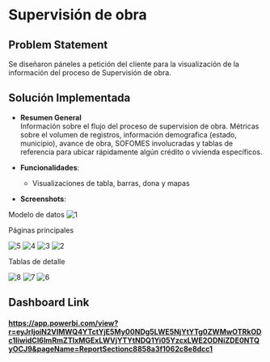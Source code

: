 # Supervisión de obra 

## Problem Statement

Se diseñaron páneles a petición del cliente para la visualización de la información del proceso de Supervisión de obra.

## Solución Implementada

- **Resumen General**  
Información sobre el flujo del proceso de supervision de obra. Métricas sobre el volumen de registros, información demografica (estado, municipio), avance de obra, SOFOMES involucradas y tablas de referencia para ubicar rápidamente algún crédito o vivienda específicos.

- **Funcionalidades**: 
  - Visualizaciones de tabla, barras, dona y mapas 

- **Screenshots**:  
  

Modelo de datos
![1](https://github.com/user-attachments/assets/934b1bf2-d98e-4983-ad32-ef00781af3bd)

Páginas principales

![5](https://github.com/user-attachments/assets/20258f66-0e35-4781-80e6-010b18027084)
![4](https://github.com/user-attachments/assets/d5fc74c5-dfd2-48d1-ba9e-79f437432bdc)
![3](https://github.com/user-attachments/assets/35db577d-09ef-4a03-a811-9f57392d426f)
![2](https://github.com/user-attachments/assets/15f0df43-fa7e-437c-a261-abe2ae0668d9)

Tablas de detalle

![8](https://github.com/user-attachments/assets/8c66477c-2da5-4311-8270-48097a5c36a9)
![7](https://github.com/user-attachments/assets/1f41c7e6-dc69-46cf-9f55-5c617ea834b5)
![6](https://github.com/user-attachments/assets/867344ef-3ef5-48a0-a273-5fa8d78cdccf)


## Dashboard Link
#### https://app.powerbi.com/view?r=eyJrIjoiN2VlMWQ4YTctYjE5My00NDg5LWE5NjYtYTg0ZWMwOTRkODc1IiwidCI6ImRmZTIxMGExLWVjYTYtNDQ1Yi05YzcxLWE2ODNiZDE0NTQyOCJ9&pageName=ReportSectionc8858a3f1062c8e8dcc1
